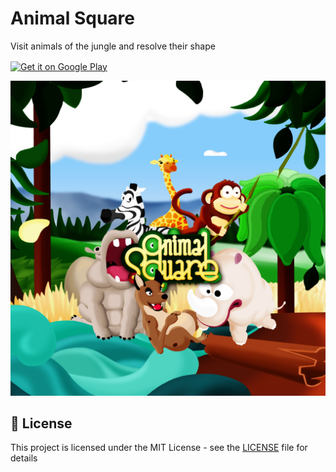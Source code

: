 # Animal Square

Visit animals of the jungle and resolve their shape

<a href='https://play.google.com/store/apps/details?id=com.animalsquare.app&pcampaignid=pcampaignidMKT-Other-global-all-co-prtnr-py-PartBadge-Mar2515-1'><img alt='Get it on Google Play' src='https://play.google.com/intl/en_us/badges/static/images/badges/en_badge_web_generic.png' align="center"/></a>

![screen](resources/splash.png)
## 🎫 License
This project is licensed under the MIT License - see the [LICENSE](LICENSE) file for details
